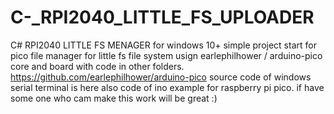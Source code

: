 # C-_RPI2040_LITTLE_FS_UPLOADER
C# RPI2040 LITTLE FS MENAGER for windows 10+
simple project start for pico file manager for little fs file system usign earlephilhower / arduino-pico core and board with code in other folders.
https://github.com/earlephilhower/arduino-pico
source code of windows serial terminal is here also code of ino example for raspberry pi pico. if have some one who cam make this work will be great :)
